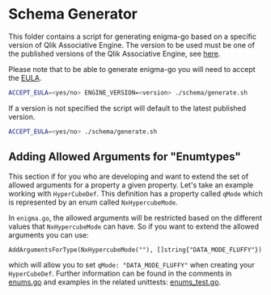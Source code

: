 # Schema Generator

This folder contains a script for generating enigma-go based on a specific version of Qlik Associative Engine.
The version to be used must be one of the published versions of the Qlik Associative Engine, see [here](https://hub.docker.com/r/qlikcore/engine/tags/).

Please note that to be able to generate enigma-go you will need to accept the [EULA](https://core.qlik.com/eula/).

```bash
ACCEPT_EULA=<yes/no> ENGINE_VERSION=<version> ./schema/generate.sh
```

If a version is not specified the script will default to the latest published version.

```bash
ACCEPT_EULA=<yes/no> ./schema/generate.sh
```

## Adding Allowed Arguments for "Enumtypes"

This section if for you who are developing and want to extend the set of allowed arguments for a property a given property.
Let's take an example working with `HyperCubeDef`. This definition has a property called `qMode` which is represented by an enum called `NxHypercubeMode`.

In `enigma.go`, the allowed arguments will be restricted based on the different values that `NxHypercubeMode` can have. So if you want to extend the allowed arguments you can use:
```
AddArgumentsForType(NxHypercubeMode(""), []string{"DATA_MODE_FLUFFY"})
```
which will allow you to set `qMode: "DATA_MODE_FLUFFY"` when creating your `HyperCubeDef`.
Further information can be found in the comments in [enums.go](/enums.go) and examples in the related unittests: [enums_test.go](/enums_test.go).
